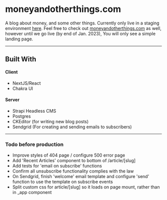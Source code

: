 # moneyandotherthings.com

A blog about money, and some other things.  Currently only live in a staging environment [here](https://next-blog-site-red.vercel.app/).  Feel free to check out [moneyandotherthings.com](https://www.moneyandotherthings.com) as well, however until we go live (by end of Jan. 2023), You will only see a simple landing page.

---

## Built With
#### Client
 - NextJS/React
 - Chakra UI


#### Server
 - Strapi Headless CMS
 - Postgres
 - CKEditor (for writing new blog posts)
 - Sendgrid (For creating and sending emails to subscribers)

 ---

### Todo before production
 - Improve styles of 404 page / configure 500 error page
 - Add 'Recent Articles' component to bottom of /article/[slug]
 - Add tests for 'email on subscribe' functions
 - Confirm all unsubscribe functionality complies with the law
 - On Sendgrid, finish 'welcome' email template and configure 'send' function to use the template on subscribe events
 - Split custom css for article/[slug] so it loads on page mount, rather than in _app component